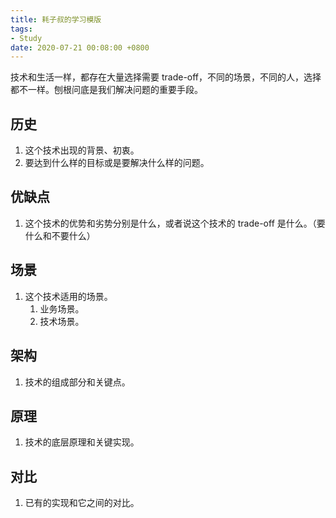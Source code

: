 ```yaml
---
title: 耗子叔的学习模版
tags: 
- Study
date: 2020-07-21 00:08:00 +0800
---
```


技术和生活一样，都存在大量选择需要 trade-off，不同的场景，不同的人，选择都不一样。刨根问底是我们解决问题的重要手段。

<!--more-->

## 历史

1. 这个技术出现的背景、初衷。
2. 要达到什么样的目标或是要解决什么样的问题。

## 优缺点

1. 这个技术的优势和劣势分别是什么，或者说这个技术的 trade-off 是什么。（要什么和不要什么）

## 场景

1. 这个技术适用的场景。
    1. 业务场景。
    2. 技术场景。

## 架构

1. 技术的组成部分和关键点。

## 原理

1. 技术的底层原理和关键实现。

## 对比

1. 已有的实现和它之间的对比。
